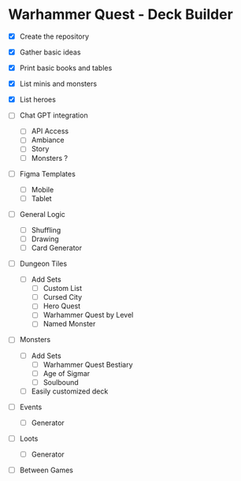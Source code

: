 # Warhammer Quest - Deck Builder

- [x] Create the repository
- [x] Gather basic ideas
- [x] Print basic books and tables
- [x] List minis and monsters
- [x] List heroes
- [ ] Chat GPT integration
  - [ ] API Access
  - [ ] Ambiance
  - [ ] Story
  - [ ] Monsters ?
- [ ] Figma Templates
  - [ ] Mobile
  - [ ] Tablet
- [ ] General Logic
  - [ ] Shuffling
  - [ ] Drawing
  - [ ] Card Generator
- [ ] Dungeon Tiles
  - [ ] Add Sets
    - [ ] Custom List
    - [ ] Cursed City
    - [ ] Hero Quest
    - [ ] Warhammer Quest by Level
    - [ ] Named Monster
- [ ] Monsters
  - [ ] Add Sets
    - [ ] Warhammer Quest Bestiary
    - [ ] Age of Sigmar
    - [ ] Soulbound
  - [ ] Easily customized deck
- [ ] Events
  - [ ] Generator
- [ ] Loots
  - [ ] Generator
- [ ] Between Games
 
